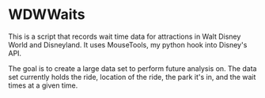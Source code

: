 # WDWWaits

This is a script that records wait time data for attractions in Walt Disney World and Disneyland. It uses MouseTools, my python hook into Disney's API.

The goal is to create a large data set to perform future analysis on. The data set currently holds the ride, location of the ride, the park it's in, and the wait times at a given time.
